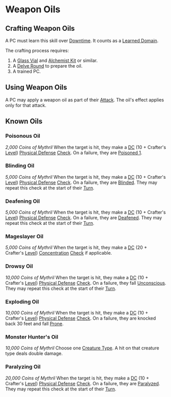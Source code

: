 # Weapon Oils

## Crafting Weapon Oils

A PC must learn this skill over [Downtime](../../Game%20Procedures/Exploration/Downtime.md). It counts as a [Learned Domain](../Spellcasting/Spell%20Learning/Learned%20Domains.md).

The crafting process requires:

1. A [Glass Vial](../../Items%20and%20Gear/Gear/10%20Coins/Glass%20Vial.md) and [Alchemist Kit](../../Items%20and%20Gear/Gear/50%20Coins/Alchemist%20Kit.md) or similar.
2. A [Delve Round](../../Game%20Procedures/Core%20Procedures/Round.md#Delve%20Round) to prepare the oil.
3. A trained PC.

## Using Weapon Oils

A PC may apply a weapon oil as part of their [Attack](../../Game%20Procedures/Combat/Attack.md). The oil's effect applies only for that attack.

## Known Oils

### Poisonous Oil

*2,000 Coins of Mythril*
When the target is hit, they make a [DC](../../Game%20Procedures/Core%20Procedures/DC.md) (10 + Crafter's [Level](../../Player%20Characters/Derived%20Statistics/Level.md)) [Physical Defense](../../Player%20Characters/Derived%20Statistics/Physical%20Defense.md) [Check](../../Game%20Procedures/Core%20Procedures/Check.md). On a failure, they are [Poisoned 1](../../Game%20Procedures/Conditions/Poisoned.md).

### Blinding Oil

*5,000 Coins of Mythril*
When the target is hit, they make a [DC](../../Game%20Procedures/Core%20Procedures/DC.md) (10 + Crafter's [Level](../../Player%20Characters/Derived%20Statistics/Level.md)) [Physical Defense](../../Player%20Characters/Derived%20Statistics/Physical%20Defense.md) [Check](../../Game%20Procedures/Core%20Procedures/Check.md). On a failure, they are [Blinded](../../Game%20Procedures/Conditions/Blinded.md). They may repeat this check at the start of their [Turn](../../Game%20Procedures/Core%20Procedures/Turn.md).

### Deafening Oil

*5,000 Coins of Mythril*
When the target is hit, they make a [DC](../../Game%20Procedures/Core%20Procedures/DC.md) (10 + Crafter's [Level](../../Player%20Characters/Derived%20Statistics/Level.md)) [Physical Defense](../../Player%20Characters/Derived%20Statistics/Physical%20Defense.md) [Check](../../Game%20Procedures/Core%20Procedures/Check.md). On a failure, they are [Deafened](../../Game%20Procedures/Conditions/Deafened.md). They may repeat this check at the start of their [Turn](../../Game%20Procedures/Core%20Procedures/Turn.md).

### Mageslayer Oil

*5,000 Coins of Mythril*
When the target is hit, they make a [DC](../../Game%20Procedures/Core%20Procedures/DC.md) (20 + Crafter's [Level](../../Player%20Characters/Derived%20Statistics/Level.md)) [Concentration](../Spells/Concentration.md) [Check](../../Game%20Procedures/Core%20Procedures/Check.md) if applicable.

### Drowsy Oil

*10,000 Coins of Mythril*
When the target is hit, they make a [DC](../../Game%20Procedures/Core%20Procedures/DC.md) (10 + Crafter's [Level](../../Player%20Characters/Derived%20Statistics/Level.md)) [Physical Defense](../../Player%20Characters/Derived%20Statistics/Physical%20Defense.md) [Check](../../Game%20Procedures/Core%20Procedures/Check.md). On a failure, they fall [Unconscious](../../Game%20Procedures/Conditions/Unconscious.md). They may repeat this check at the start of their [Turn](../../Game%20Procedures/Core%20Procedures/Turn.md).

### Exploding Oil

*10,000 Coins of Mythril*
When the target is hit, they make a [DC](../../Game%20Procedures/Core%20Procedures/DC.md) (10 + Crafter's [Level](../../Player%20Characters/Derived%20Statistics/Level.md)) [Physical Defense](../../Player%20Characters/Derived%20Statistics/Physical%20Defense.md) [Check](../../Game%20Procedures/Core%20Procedures/Check.md). On a failure, they are knocked back 30 feet and fall [Prone](../../Game%20Procedures/Conditions/Prone.md).

### Monster Hunter's Oil

*10,000 Coins of Mythril*
Choose one [Creature Type](../../Resources%20for%20GMs/Creatures/Creature%20Types/{Creature%20Types}.md). A hit on that creature type deals double damage.

### Paralyzing Oil

*20,000 Coins of Mythril*
When the target is hit, they make a [DC](../../Game%20Procedures/Core%20Procedures/DC.md) (10 + Crafter's [Level](../../Player%20Characters/Derived%20Statistics/Level.md)) [Physical Defense](../../Player%20Characters/Derived%20Statistics/Physical%20Defense.md) [Check](../../Game%20Procedures/Core%20Procedures/Check.md). On a failure, they are [Paralyzed](../../Game%20Procedures/Conditions/Paralyzed.md). They may repeat this check at the start of their [Turn](../../Game%20Procedures/Core%20Procedures/Turn.md).
